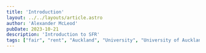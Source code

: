 ```yaml
---
title: 'Introduction'
layout: ../../layouts/article.astro
author: 'Alexander McLeod'
pubDate: 2023-10-21 
description: 'Introduction to SFR'
tags: ["fair", "rent", "Auckland", "University", "University of Auckland", "Waipapa Taumata Rau", "New Zealand", "Aotearoa", "Fair Rent", "Union", "Strike", "Unfair", "Students", "Students for Fair Rent"]
---
```


